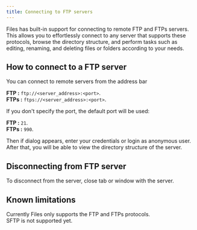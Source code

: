 ```yaml
---
title: Connecting to FTP servers
---
```


Files has built-in support for connecting to remote FTP and FTPs servers.
This allows you to effortlessly connect to any server that supports these protocols, browse the directory structure, and perform tasks such as editing, renaming, and deleting files or folders according to your needs.

## How to connect to a FTP server

You can connect to remote servers from the address bar

**FTP :** `ftp://<server_address>:<port>`.  
**FTPs :** `ftps://<server_address>:<port>`.

If you don't specify the port, the default port will be used:

**FTP :** `21`.  
**FTPs :** `990`.

Then if dialog appears, enter your credentials or login as anonymous user.  
After that, you will be able to view the directory structure of the server.

## Disconnecting from FTP server

To disconnect from the server, close tab or window with the server.

## Known limitations

Currently Files only supports the FTP and FTPs protocols.  
SFTP is not supported yet.
